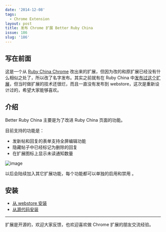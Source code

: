 ```yaml
---
date: '2014-12-08'
tags:
  - Chrome Extension
layout: post
title: 发布 Chrome 扩展 Better Ruby China
issue: 186
slug: '186'
---
```


## 写在前面

这是一个从 [Ruby China Chrome](https://github.com/ruby-china/ruby-china-chrome) 改出来的扩展，但因为改的和原扩展已经没有什么相似之处了，所以改了名字发布。其实之前就有在 Ruby China 中[发布过这个扩展](https://ruby-china.org/topics/16990)，但当时做扩展的技术还很烂，而且一直没有发布到 webstore，这次是重新设计过的，希望大家能够喜欢。

## 介绍

Better Ruby China 主要是为了改进 Ruby China 页面的功能。

目前支持的功能是：

- 发新帖和回复的表单支持全屏编辑功能
- 隐藏帖子中已经标记为删除的回复
- 在扩展图标上显示未读通知数量

![image](https://github.com/greatghoul/greatghoul.github.io/assets/208966/ee81d00c-b1a5-4a4e-9eaf-e271a05c1908)

以后会陆续加入其它扩展功能，每个功能都可以单独的启用和禁用 。

## 安装

- [从 webstore 安装](https://chrome.google.com/webstore/detail/better-ruby-china/ocjagblpoacffijkjblnjepccbiloigf?hl=zh-CN&gl=CN)
- [从源代码安装](https://github.com/GDG-Xian/crx-ruby-china)

---

扩展是开源的，欢迎大家反馈，也欢迎喜欢做 Chrome 扩展的朋友交流经验。
